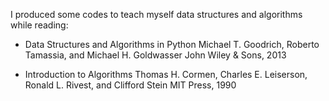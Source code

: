 I produced some codes to teach myself data structures and algorithms while reading:
   * Data Structures and Algorithms in Python
   Michael T. Goodrich, Roberto Tamassia, and Michael H. Goldwasser
   John Wiley & Sons, 2013
   
   * Introduction to Algorithms
   Thomas H. Cormen, Charles E. Leiserson, Ronald L. Rivest, and Clifford Stein
   MIT Press, 1990
